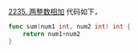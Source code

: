 [2235. 两整数相加](https://leetcode.cn/problems/add-two-integers/description/)
代码如下，
```go
func sum(num1 int, num2 int) int {
    return num1+num2
}
```